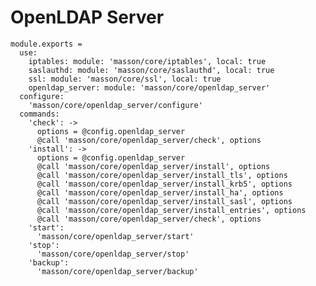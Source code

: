
# OpenLDAP Server

    module.exports =
      use:
        iptables: module: 'masson/core/iptables', local: true
        saslauthd: module: 'masson/core/saslauthd', local: true
        ssl: module: 'masson/core/ssl', local: true
        openldap_server: module: 'masson/core/openldap_server'
      configure:
        'masson/core/openldap_server/configure'
      commands:
        'check': ->
          options = @config.openldap_server
          @call 'masson/core/openldap_server/check', options
        'install': ->
          options = @config.openldap_server
          @call 'masson/core/openldap_server/install', options
          @call 'masson/core/openldap_server/install_tls', options
          @call 'masson/core/openldap_server/install_krb5', options
          @call 'masson/core/openldap_server/install_ha', options
          @call 'masson/core/openldap_server/install_sasl', options
          @call 'masson/core/openldap_server/install_entries', options
          @call 'masson/core/openldap_server/check', options
        'start':
          'masson/core/openldap_server/start'
        'stop':
          'masson/core/openldap_server/stop'
        'backup':
          'masson/core/openldap_server/backup'
